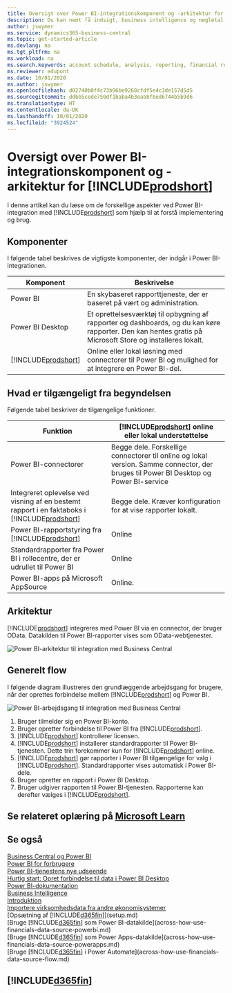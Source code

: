 ```yaml
---
title: Oversigt over Power BI-integrationskomponent og -arkitektur for Business central| Microsoft Docs
description: Du kan nemt få indsigt, business intelligence og nøgletal i dine Business Central-data med Business Central-apps for Power BI.
author: jswymer
ms.service: dynamics365-business-central
ms.topic: get-started-article
ms.devlang: na
ms.tgt_pltfrm: na
ms.workload: na
ms.search.keywords: account schedule, analysis, reporting, financial report, business intelligence, KPI
ms.reviewer: edupont
ms.date: 10/01/2020
ms.author: jswymer
ms.openlocfilehash: d02740b0f4c73b96be9268cfdf5e4c3de157d5d5
ms.sourcegitcommit: ddbb5cede750df1baba4b3eab8fbed6744b5b9d6
ms.translationtype: HT
ms.contentlocale: da-DK
ms.lasthandoff: 10/01/2020
ms.locfileid: "3924524"
---
```

# <a name="power-bi-integration-component-and-architecture-overview-for-prodshort"></a>Oversigt over Power BI-integrationskomponent og -arkitektur for [!INCLUDE[prodshort](includes/prodshort.md)]

I denne artikel kan du læse om de forskellige aspekter ved Power BI-integration med [!INCLUDE[prodshort](includes/prodshort.md)] som hjælp til at forstå implementering og brug.

## <a name="components"></a>Komponenter

I følgende tabel beskrives de vigtigste komponenter, der indgår i Power BI-integrationen.

|Komponent|Beskrivelse|
|---------|-----------|
|Power BI|En skybaseret rapporttjeneste, der er baseret på vært og administration.|
|Power BI Desktop|Et oprettelsesværktøj til opbygning af rapporter og dashboards, og du kan køre rapporter. Den kan hentes gratis på Microsoft Store og installeres lokalt.|
|[!INCLUDE[prodshort](includes/prodshort.md)]|Online eller lokal løsning med connectorer til Power BI og mulighed for at integrere en Power BI-del.|

## <a name="whats-available-from-the-start"></a>Hvad er tilgængeligt fra begyndelsen

Følgende tabel beskriver de tilgængelige funktioner.

|Funktion|[!INCLUDE[prodshort](includes/prodshort.md)] online eller lokal understøttelse|
|-------|---------------------|
|Power BI-connectorer|Begge dele. Forskellige connectorer til online og lokal version. Samme connector, der bruges til Power BI Desktop og Power BI-service |
|Integreret oplevelse ved visning af en bestemt rapport i en faktaboks i [!INCLUDE[prodshort](includes/prodshort.md)]|Begge dele. Kræver konfiguration for at vise rapporter lokalt.|
|Power BI-rapportstyring fra [!INCLUDE[prodshort](includes/prodshort.md)]|Online|
|Standardrapporter fra Power BI i rollecentre, der er udrullet til Power BI|Online|
|Power BI-apps på Microsoft AppSource|Online.|

## <a name="architecture"></a>Arkitektur

[!INCLUDE[prodshort](includes/prodshort.md)] integreres med Power BI via en connector, der bruger OData. Datakilden til Power BI-rapporter vises som OData-webtjenester.

![Power BI-arkitektur til integration med Business Central](./media/power-bi-architecture.png)

## <a name="general-flow"></a>Generelt flow

I følgende diagram illustreres den grundlæggende arbejdsgang for brugere, når der oprettes forbindelse mellem [!INCLUDE[prodshort](includes/prodshort.md)] og Power BI.

![Power BI-arbejdsgang til integration med Business Central](./media/power-bi-flow.png)

1. Bruger tilmelder sig en Power BI-konto.
2. Bruger opretter forbindelse til Power BI fra [!INCLUDE[prodshort](includes/prodshort.md)].
3. [!INCLUDE[prodshort](includes/prodshort.md)] kontrollerer licensen.
4. [!INCLUDE[prodshort](includes/prodshort.md)] installerer standardrapporter til Power BI-tjenesten. Dette trin forekommer kun for [!INCLUDE[prodshort](includes/prodshort.md)] online.
5. [!INCLUDE[prodshort](includes/prodshort.md)] gør rapporter i Power BI tilgængelige for valg i [!INCLUDE[prodshort](includes/prodshort.md)]. Standardrapporter vises automatisk i Power BI-dele.
6. Bruger opretter en rapport i Power BI Desktop.
7. Bruger udgiver rapporten til Power BI-tjenesten. Rapporterne kan derefter vælges i [!INCLUDE[prodshort](includes/prodshort.md)].

## <a name="see-related-training-at-microsoft-learn"></a>Se relateret oplæring på [Microsoft Learn](/learn/modules/configure-powerbi-excel-dynamics-365-business-central/index)

## <a name="see-also"></a>Se også

[Business Central og Power BI](admin-powerbi.md)  
[Power BI for forbrugere](/power-bi/consumer/end-user-consumer)  
[Power BI-tjenestens nye udseende](/power-bi/service-new-look)  
[Hurtig start: Opret forbindelse til data i Power BI Desktop](/power-bi/desktop-quickstart-connect-to-data)  
[Power BI-dokumentation](/power-bi/)  
[Business Intelligence](bi.md)  
[Introduktion](product-get-started.md)  
[Importere virksomhedsdata fra andre økonomisystemer](across-import-data-configuration-packages.md)  
[Opsætning af [!INCLUDE[d365fin](includes/d365fin_md.md)]](setup.md)  
[Bruge [!INCLUDE[d365fin](includes/d365fin_md.md)] som Power BI-datakilde](across-how-use-financials-data-source-powerbi.md)  
[Bruge [!INCLUDE[d365fin](includes/d365fin_md.md)] som Power Apps-datakilde](across-how-use-financials-data-source-powerapps.md)  
[Bruge [!INCLUDE[d365fin](includes/d365fin_md.md)] i Power Automate](across-how-use-financials-data-source-flow.md)  

## [!INCLUDE[d365fin](includes/free_trial_md.md)]  
